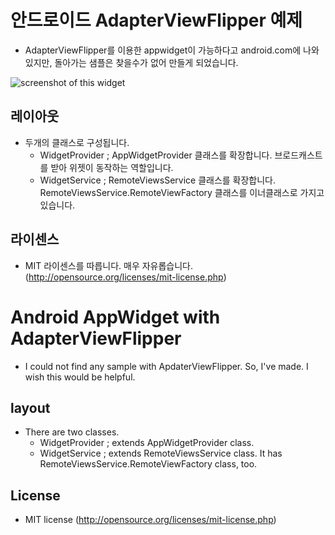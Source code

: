 # 안드로이드 AdapterViewFlipper 예제 #
* AdapterViewFlipper를 이용한 appwidget이 가능하다고 android.com에 나와있지만, 돌아가는 샘플은 찾을수가 없어 만들게 되었습니다.
<img src="http://sunphiz.me/wp/wp-content/uploads/2013/08/device-2013-08-21-115836-168x300.png" alt="screenshot of this widget"/>

## 레이아웃 ##
* 두개의 클래스로 구성됩니다.
  * WidgetProvider ; AppWidgetProvider 클래스를 확장합니다. 브로드캐스트를 받아 위젯이 동작하는 역할입니다.
  * WidgetService ; RemoteViewsService 클래스를 확장합니다. RemoteViewsService.RemoteViewFactory 클래스를 이너클래스로 가지고 있습니다.

## 라이센스 ##
* MIT 라이센스를 따릅니다. 매우 자유롭습니다. (http://opensource.org/licenses/mit-license.php)


# Android AppWidget with AdapterViewFlipper #
* I could not find any sample with ApdaterViewFlipper. So, I've made. I wish this would be helpful.

## layout ##
* There are two classes.
  * WidgetProvider ; extends AppWidgetProvider class.
  * WidgetService ; extends RemoteViewsService class. It has RemoteViewsService.RemoteViewFactory class, too.

## License ##
* MIT license (http://opensource.org/licenses/mit-license.php)
